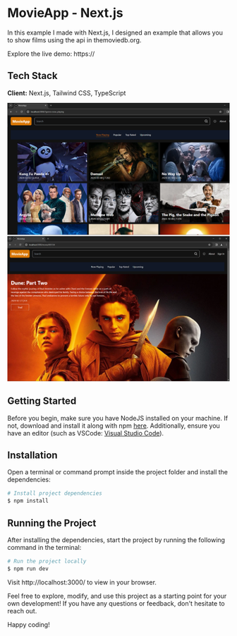 # MovieApp - Next.js

In this example I made with Next.js, I designed an example that allows you to show films using the api in themoviedb.org.

Explore the live demo: https://

## Tech Stack

**Client:** Next.js, Tailwind CSS, TypeScript

![alt text](public/screenshots/ss1.png?raw=true)
![alt text](public/screenshots/ss2.png?raw=true)

## Getting Started

Before you begin, make sure you have NodeJS installed on your machine. If not, download and install it along with npm [here](https://nodejs.org/en/). Additionally, ensure you have an editor (such as VSCode: [Visual Studio Code](https://code.visualstudio.com/)).

## Installation

Open a terminal or command prompt inside the project folder and install the dependencies:

```Bash
# Install project dependencies
$ npm install
```

## Running the Project

After installing the dependencies, start the project by running the following command in the terminal:

```Bash
# Run the project locally
$ npm run dev
```

Visit http://localhost:3000/ to view in your browser.

Feel free to explore, modify, and use this project as a starting point for your own development! If you have any questions or feedback, don't hesitate to reach out.

Happy coding!
